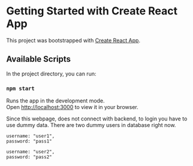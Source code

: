 # Getting Started with Create React App

This project was bootstrapped with [Create React App](https://github.com/facebook/create-react-app).

## Available Scripts

In the project directory, you can run:

### `npm start`

Runs the app in the development mode.\
Open [http://localhost:3000](http://localhost:3000) to view it in your browser.

Since this webpage, does not connect with backend, to login you have to use dummy data.
There are two dummy users in database right now.

    username: "user1",
    password: "pass1"

    username: "user2",
    password: "pass2"

